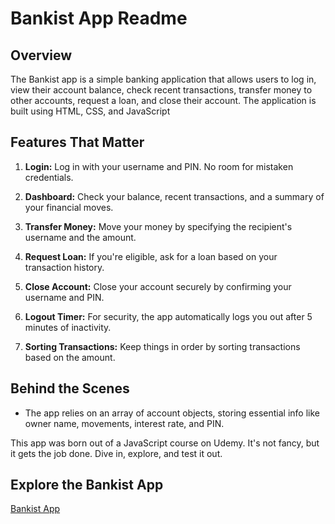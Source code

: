 # Bankist App Readme

## Overview
The Bankist app is a simple banking application that allows users to log in, view their account balance, check recent transactions, transfer money to other accounts, request a loan, and close their account. The application is built using HTML, CSS, and JavaScript

## Features That Matter
1. **Login:** Log in with your username and PIN. No room for mistaken credentials.

2. **Dashboard:** Check your balance, recent transactions, and a summary of your financial moves.

3. **Transfer Money:** Move your money by specifying the recipient's username and the amount.

4. **Request Loan:** If you're eligible, ask for a loan based on your transaction history.

5. **Close Account:** Close your account securely by confirming your username and PIN.

6. **Logout Timer:** For security, the app automatically logs you out after 5 minutes of inactivity.

7. **Sorting Transactions:** Keep things in order by sorting transactions based on the amount.

## Behind the Scenes
- The app relies on an array of account objects, storing essential info like owner name, movements, interest rate, and PIN.

This app was born out of a JavaScript course on Udemy. It's not fancy, but it gets the job done. Dive in, explore, and test it out.

## Explore the Bankist App
[Bankist App](https://659598845827350083ff2e01--imaginative-alpaca-3cbab3.netlify.app/)
